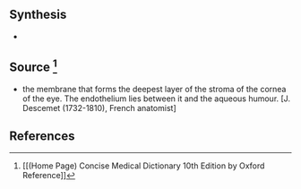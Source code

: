 ## Synthesis
- 
## Source [^1]
- the membrane that forms the deepest layer of the stroma of the cornea of the eye. The endothelium lies between it and the aqueous humour. \[J. Descemet (1732-1810), French anatomist]
## References

[^1]: [[(Home Page) Concise Medical Dictionary 10th Edition by Oxford Reference]]
